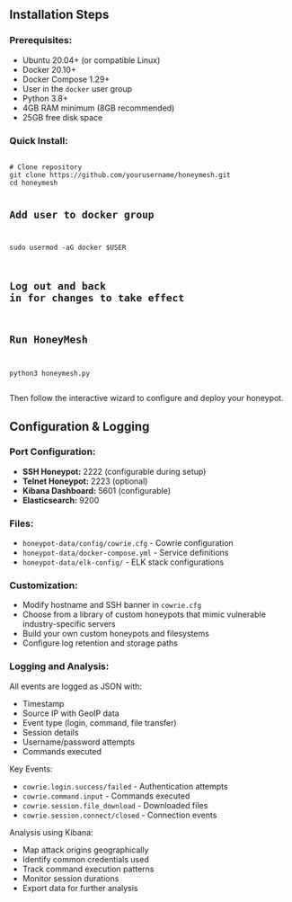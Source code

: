 <section class="installation-section" id="installation-steps">
  <h2><strong>Installation Steps</strong></h2>

  <h3>Prerequisites:</h3>
  <ul class="installation-list">
    <li>Ubuntu 20.04+ (or compatible Linux)</li>
    <li>Docker 20.10+</li>
    <li>Docker Compose 1.29+</li>
    <li>User in the <code>docker</code> user group</li>
    <li>Python 3.8+</li>
    <li>4GB RAM minimum (8GB recommended)</li>
    <li>25GB free disk space</li>
  </ul>

  <h3>Quick Install:</h3>
  <pre><code class="language-bash">
# Clone repository
git clone https://github.com/yourusername/honeymesh.git
cd honeymesh

# Add user to docker group
sudo usermod -aG docker $USER
# Log out and back in for changes to take effect

# Run HoneyMesh
python3 honeymesh.py
  </code></pre>

  <p>Then follow the interactive wizard to configure and deploy your honeypot.</p>
</section>

<section class="configuration-section">
  <h2><strong>Configuration & Logging</strong></h2>

  <h3>Port Configuration:</h3>
  <ul class="config-list">
    <li><strong>SSH Honeypot:</strong> 2222 (configurable during setup)</li>
    <li><strong>Telnet Honeypot:</strong> 2223 (optional)</li>
    <li><strong>Kibana Dashboard:</strong> 5601 (configurable)</li>
    <li><strong>Elasticsearch:</strong> 9200</li>
  </ul>

  <h3>Files:</h3>
  <ul class="config-list">
    <li><code>honeypot-data/config/cowrie.cfg</code> - Cowrie configuration</li>
    <li><code>honeypot-data/docker-compose.yml</code> - Service definitions</li>
    <li><code>honeypot-data/elk-config/</code> - ELK stack configurations</li>
  </ul>

  <h3>Customization:</h3>
  <ul class="config-list">
    <li>Modify hostname and SSH banner in <code>cowrie.cfg</code></li>
    <li>Choose from a library of custom honeypots that mimic vulnerable industry-specific servers</li>
    <li>Build your own custom honeypots and filesystems</li>
    <li>Configure log retention and storage paths</li>
  </ul>

  <h3>Logging and Analysis:</h3>
  <p>All events are logged as JSON with:</p>
  <ul class="config-list">
    <li>Timestamp</li>
    <li>Source IP with GeoIP data</li>
    <li>Event type (login, command, file transfer)</li>
    <li>Session details</li>
    <li>Username/password attempts</li>
    <li>Commands executed</li>
  </ul>

  <p>Key Events:</p>
  <ul class="config-list">
    <li><code>cowrie.login.success/failed</code> - Authentication attempts</li>
    <li><code>cowrie.command.input</code> - Commands executed</li>
    <li><code>cowrie.session.file_download</code> - Downloaded files</li>
    <li><code>cowrie.session.connect/closed</code> - Connection events</li>
  </ul>

  <p>Analysis using Kibana:</p>
  <ul class="config-list">
    <li>Map attack origins geographically</li>
    <li>Identify common credentials used</li>
    <li>Track command execution patterns</li>
    <li>Monitor session durations</li>
    <li>Export data for further analysis</li>
  </ul>
</section>
